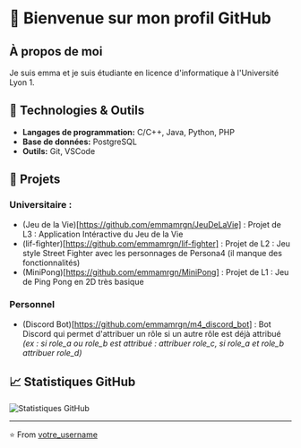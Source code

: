 # 👋 Bienvenue sur mon profil GitHub


## À propos de moi
Je suis emma et je suis étudiante en licence d'informatique à l'Université Lyon 1.


## 🔧 Technologies & Outils
- **Langages de programmation:** C/C++, Java, Python, PHP
- **Base de données:** PostgreSQL
- **Outils:** Git, VSCode


## 🚀 Projets
### Universitaire : 
- (Jeu de la Vie)[https://github.com/emmamrgn/JeuDeLaVie] : Projet de L3 : Application Intéractive du Jeu de la Vie
- (lif-fighter)[https://github.com/emmamrgn/lif-fighter] : Projet de L2 : Jeu style Street Fighter avec les personnages de Persona4 (il manque des fonctionnalités)
- (MiniPong)[https://github.com/emmamrgn/MiniPong] : Projet de L1 : Jeu de Ping Pong en 2D très basique


### Personnel
- (Discord Bot)[https://github.com/emmamrgn/m4_discord_bot] : Bot Discord qui permet d'attribuer un rôle si un autre rôle est déjà attribué *(ex : si role_a ou role_b est attribué : attribuer role_c, si role_a et role_b attribuer role_d)*


## 📈 Statistiques GitHub
![Statistiques GitHub](https://github-readme-stats.vercel.app/api?username=emmamrgn&show_icons=true&theme=radical)


---
⭐️ From [votre_username](https://github.com/emmamrgn)
<!--
**emmamrgn/emmamrgn** is a ✨ _special_ ✨ repository because its `README.md` (this file) appears on your GitHub profile.

Here are some ideas to get you started:

- 🔭 I’m currently working on ...
- 🌱 I’m currently learning ...
- 👯 I’m looking to collaborate on ...
- 🤔 I’m looking for help with ...
- 💬 Ask me about ...
- 📫 How to reach me: ...
- 😄 Pronouns: ...
- ⚡ Fun fact: ...
-->
